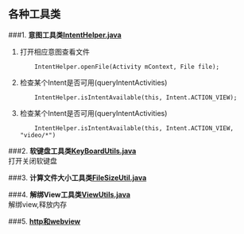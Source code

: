 **各种工具类**
---------

###1. **意图工具类<a href="https://github.com/iloveaman/Utils/blob/master/src/utils/utilsIntentHelper.java">IntentHelper.java</a>**
 1. 打开相应意图查看文件
	```
		IntentHelper.openFile(Activity mContext, File file);
	```

 2. 检查某个Intent是否可用(queryIntentActivities)

	```
		IntentHelper.isIntentAvailable(this, Intent.ACTION_VIEW);
	```
3. 检查某个Intent是否可用(queryIntentActivities)
	```	
		IntentHelper.isIntentAvailable(this, Intent.ACTION_VIEW, "video/*")
	```


###2. **软键盘工具类<a href="https://github.com/iloveaman/Utils/blob/master/src/utils/KeyBoardUtils.java">KeyBoardUtils.java</a>**
	<br>    打开关闭软键盘

###3. **计算文件大小工具类<a href="https://github.com/iloveaman/Utils/blob/master/src/utils/FileSizeUtil.java">FileSizeUtil.java</a>**
<br>

###4. **解绑View工具类<a href="https://github.com/iloveaman/Utils/blob/master/src/utils/ViewUtils.java">ViewUtils.java</a>**
	<br>    解绑view,释放内存<br>

###5. **<a href="https://github.com/iloveaman/Utils/tree/master/src/utils/Http">http和webview</a>**<br>
 
